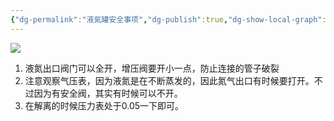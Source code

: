```yaml
---
{"dg-permalink":"液氮罐安全事项","dg-publish":true,"dg-show-local-graph":true,"permalink":"/液氮罐安全事项/","dgShowLocalGraph":true,"dgPassFrontmatter":true}
---
```


![](/img/user/素材/20230823171114.png)
1. 液氮出口阀门可以全开，增压阀要开小一点，防止连接的管子破裂
2. 注意观察气压表，因为液氮是在不断蒸发的，因此氮气出口有时候要打开。不过因为有安全阀，其实有时候可以不开。
3. 在解离的时候压力表处于0.05一下即可。